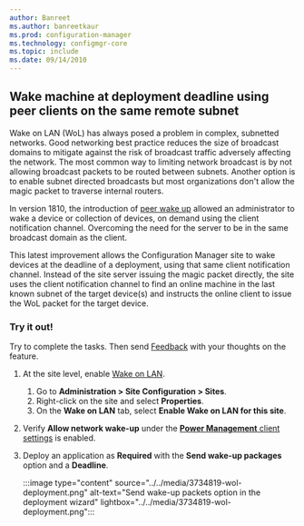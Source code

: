 ```yaml
---
author: Banreet
ms.author: banreetkaur
ms.prod: configuration-manager
ms.technology: configmgr-core
ms.topic: include
ms.date: 09/14/2010
---
```


## <a name="bkmk_wol"></a> Wake machine at deployment deadline using peer clients on the same remote subnet
<!--3734819-->

Wake on LAN (WoL) has always posed a problem in complex, subnetted networks. Good networking best practice reduces the size of broadcast domains to mitigate against the risk of broadcast traffic adversely affecting the network. The most common way to limiting network broadcast is by not allowing broadcast packets to be routed between subnets. Another option is to enable subnet directed broadcasts but most organizations don't allow the magic packet to traverse internal routers.

In version 1810, the introduction of [peer wake up](../../../../clients/deploy/configure-wake-on-lan.md#bkmk_wol-1810) allowed an administrator to wake a device or collection of devices, on demand using the client notification channel. Overcoming the need for the server to be in the same broadcast domain as the client.

This latest improvement allows the Configuration Manager site to wake devices at the deadline of a deployment, using that same client notification channel. Instead of the site server issuing the magic packet directly, the site uses the client notification channel to find an online machine in the last known subnet of the target device(s) and instructs the online client to issue the WoL packet for the target device.

### Try it out!

Try to complete the tasks. Then send [Feedback](../../technical-preview-2003.md#bkmk_feedback) with your thoughts on the feature.

1. At the site level, enable [Wake on LAN](../../../../clients/deploy/configure-wake-on-lan.md).
   1. Go to **Administration > Site Configuration > Sites**.
   1. Right-click on the site and select **Properties**.
   1. On the **Wake on LAN** tab, select **Enable Wake on LAN for this site**.
1. Verify **Allow network wake-up** under the [**Power Management** client settings](../../../../clients/deploy/about-client-settings.md#power-management) is enabled.
1. Deploy an application as **Required** with the **Send wake-up packages** option and a **Deadline**.

    :::image type="content" source="../../media/3734819-wol-deployment.png" alt-text="Send wake-up packets option in the deployment wizard" lightbox="../../media/3734819-wol-deployment.png":::
